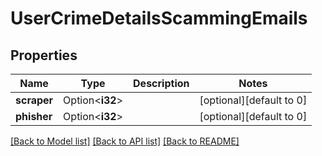 # UserCrimeDetailsScammingEmails

## Properties

Name | Type | Description | Notes
------------ | ------------- | ------------- | -------------
**scraper** | Option<**i32**> |  | [optional][default to 0]
**phisher** | Option<**i32**> |  | [optional][default to 0]

[[Back to Model list]](../README.md#documentation-for-models) [[Back to API list]](../README.md#documentation-for-api-endpoints) [[Back to README]](../README.md)



